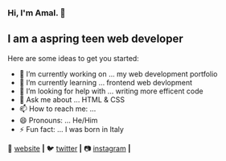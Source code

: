 ### Hi, I'm Amal. 👋

## I am a aspring teen web developer

Here are some ideas to get you started:

- 🔭 I’m currently working on ... my web development portfolio
- 🌱 I’m currently learning ... frontend web devlopment
- 🤔 I’m looking for help with ... writing more efficent code
- 💬 Ask me about ... HTML & CSS
- 📫 How to reach me: ...
- 😄 Pronouns: ... He/Him
- ⚡ Fun fact: ... I was born in Italy
                  

🏡 [website][website] **|** 
🐦 [twitter][twitter] **|** 
📷 [instagram][instagram] **|** 


[website]: https:/amaldjibo.com
[twitter]: https://twitter.com/amaldjibo_
[instagram]: https://instagram.com/amaldjibo    
